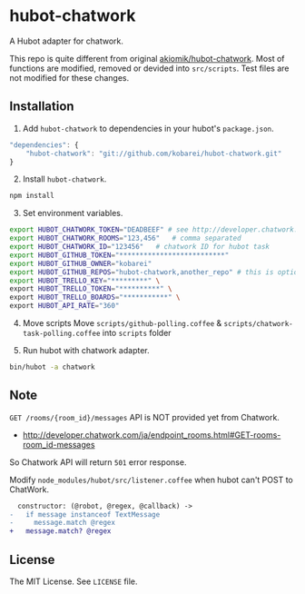hubot-chatwork
==============

A Hubot adapter for chatwork.

This repo is quite different from original [akiomik/hubot-chatwork](https://github.com/akiomik/hubot-chatwork). Most of functions are modified, removed or devided into ``src/scripts``. Test files are not modified for these changes.

## Installation

1. Add `hubot-chatwork` to dependencies in your hubot's `package.json`.
```javascript
"dependencies": {
    "hubot-chatwork": "git://github.com/kobarei/hubot-chatwork.git"
}
```

2. Install `hubot-chatwork`.
```sh
npm install
```

3. Set environment variables.
```sh
export HUBOT_CHATWORK_TOKEN="DEADBEEF" # see http://developer.chatwork.com/ja/authenticate.html
export HUBOT_CHATWORK_ROOMS="123,456"   # comma separated
export HUBOT_CHATWORK_ID="123456"   # chatwork ID for hubot task
export HUBOT_GITHUB_TOKEN="**************************"
export HUBOT_GITHUB_OWNER="kobarei"
export HUBOT_GITHUB_REPOS="hubot-chatwork,another_repo" # this is optional settings
export HUBOT_TRELLO_KEY="*********" \
export HUBOT_TRELLO_TOKEN="**********" \
export HUBOT_TRELLO_BOARDS="***********" \
export HUBOT_API_RATE="360"
```

4. Move scripts
Move ``scripts/github-polling.coffee`` & ``scripts/chatwork-task-polling.coffee`` into ``scripts`` folder

5. Run hubot with chatwork adapter.
```sh
bin/hubot -a chatwork
```

## Note

`GET /rooms/{room_id}/messages` API is NOT provided yet from Chatwork.

* http://developer.chatwork.com/ja/endpoint_rooms.html#GET-rooms-room_id-messages

So Chatwork API will return `501` error response.

Modify ``node_modules/hubot/src/listener.coffee`` when hubot can't POST to ChatWork.
```diff
  constructor: (@robot, @regex, @callback) ->
-   if message instanceof TextMessage
-     message.match @regex
+   message.match? @regex
```

## License
The MIT License. See `LICENSE` file.
